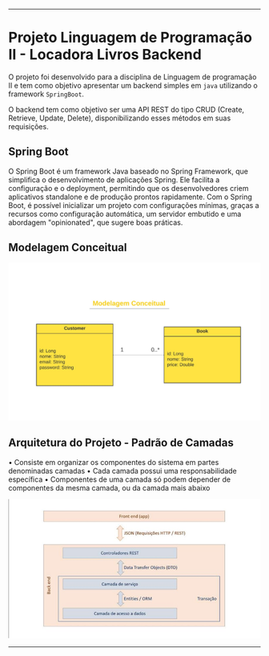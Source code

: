 
___

# Projeto Linguagem de Programação II - Locadora Livros Backend
O projeto foi desenvolvido para a disciplina de Linguagem de programação II e tem como objetivo apresentar um backend simples em `java`
utilizando o framework `SpringBoot`.

O backend tem como objetivo ser uma API REST do tipo CRUD (Create, Retrieve, Update, Delete), disponibilizando esses métodos em suas requisições.

## Spring Boot
O Spring Boot é um framework Java baseado no Spring Framework, que simplifica o desenvolvimento de aplicações Spring. Ele facilita a configuração e o deployment, permitindo que os desenvolvedores criem aplicativos standalone e de produção prontos rapidamente. Com o Spring Boot, é possível inicializar um projeto com configurações mínimas, graças a recursos como configuração automática, um servidor embutido e uma abordagem "opinionated", que sugere boas práticas.

## Modelagem Conceitual

![Classe-uml](Classe-UML.jpeg)

## Arquitetura do Projeto - Padrão de Camadas 

• Consiste em organizar os componentes do sistema em partes
denominadas camadas
• Cada camada possui uma responsabilidade específica
• Componentes de uma camada só podem depender de
componentes da mesma camada, ou da camada mais abaixo

![Camadas](padraocamadas.jpg)

___


